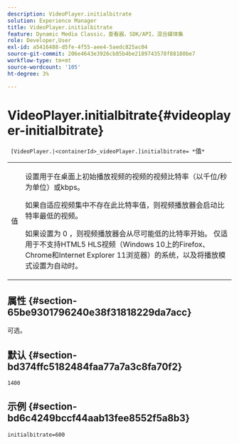 ```yaml
---
description: VideoPlayer.initialbitrate
solution: Experience Manager
title: VideoPlayer.initialbitrate
feature: Dynamic Media Classic，查看器，SDK/API，混合媒体集
role: Developer,User
exl-id: a5416488-d5fe-4f55-aee4-5aedc825ac04
source-git-commit: 206e4643e3926cb85b4be2189743578f88180be7
workflow-type: tm+mt
source-wordcount: '105'
ht-degree: 3%

---
```


# VideoPlayer.initialbitrate{#videoplayer-initialbitrate}

` [VideoPlayer.|<containerId>_videoPlayer.]initialbitrate= *`值`*`

<table id="table_6B56976AEADA440A9A6BC9C4F65D4ADA"> 
 <tbody> 
  <tr> 
   <td colname="col1"> <p> <span class="codeph"> <span class="varname"> 值  </span> </span> </p> </td> 
   <td colname="col2"> <p>设置用于在桌面上初始播放视频的视频的视频比特率（以千位/秒为单位）或kbps。 </p> <p>如果自适应视频集中不存在此比特率值，则视频播放器会启动比特率最低的视频。 </p> <p>如果设置为<span class="codeph"> 0 </span>，则视频播放器会从尽可能低的比特率开始。 仅适用于不支持HTML5 HLS视频（Windows 10上的Firefox、Chrome和Internet Explorer 11浏览器）的系统，以及将播放模式设置为<span class="codeph">自动</span>时。 </p> </td> 
  </tr> 
 </tbody> 
</table>

## 属性 {#section-65be9301796240e38f31818229da7acc}

可选。

## 默认 {#section-bd374ffc5182484faa77a7a3c8fa70f2}

`1400`

## 示例 {#section-bd6c4249bccf44aab13fee8552f5a8b3}

`initialbitrate=600`
